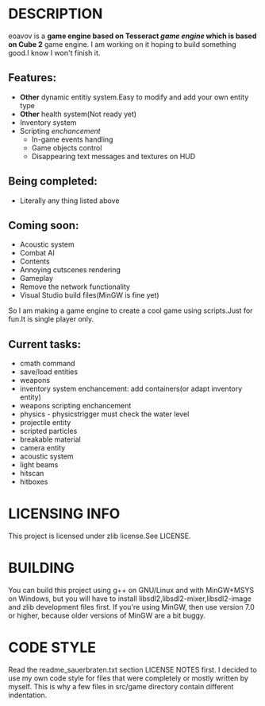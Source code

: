 # DESCRIPTION
eoavov is a **game engine based on Tesseract *game engine* which is based on Cube 2** game engine.
I am working on it hoping to build something good.I know I won't finish it.
## Features:
- **Other** dynamic entitiy system.Easy to modify and add your own entity type
- **Other** health system(Not ready yet)
- Inventory system
- Scripting *enchancement*
   - In-game events handling
   - Game objects control
   - Disappearing text messages and textures on HUD
## Being completed:
- Literally any thing listed above

## Coming soon:
- Acoustic system
- Combat AI
- Contents
- Annoying cutscenes rendering
- Gameplay
- Remove the network functionality
- Visual Studio build files(MinGW is fine yet)

So I am making a game engine to create a cool game using scripts.Just for fun.It is single player only.
## Current tasks:
- cmath command
- save/load entities
- weapons
- inventory system enchancement: add containers(or adapt inventory entity)
- weapons scripting enchancement
- physics - physicstrigger must check the water level
- projectile entity
- scripted particles
- breakable material
- camera entity
- acoustic system
- light beams
- hitscan
- hitboxes

# LICENSING INFO
This project is licensed under zlib license.See LICENSE.


# BUILDING
You can build this project using g++ on GNU/Linux and with MinGW+MSYS on Windows,
but you will have to install libsdl2,libsdl2-mixer,libsdl2-image and zlib development files first.
If you're using MinGW, then use version 7.0 or higher, because older versions of MinGW are a bit buggy.

# CODE STYLE
Read the readme_sauerbraten.txt section LICENSE NOTES first.
I decided to use my own code style for files that were completely or mostly written by myself.
This is why a few files in src/game directory contain different indentation.
